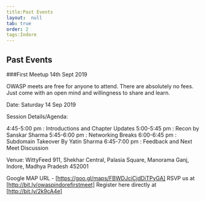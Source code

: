 ```yaml
---
title:Past Events
layout:  null
tab: true
order: 2
tags:Indore
---
```


## Past Events

###First Meetup 14th Sept 2019

OWASP meets are free for anyone to attend. There are absolutely no fees. Just come with an open mind and willingness to share and learn.

Date: Saturday 14 Sep 2019

Session Details/Agenda:

4:45-5:00 pm : Introductions and Chapter Updates
5:00-5:45 pm : Recon by Sanskar Sharma
5:45-6:00 pm : Networking Breaks
6:00-6:45 pm : Subdomain Takeover By Yatin Sharma
6:45-7:00 pm : Feedback and Next Meet Discussion

Venue: WittyFeed 911, Shekhar Central, Palasia Square, Manorama Ganj, Indore, Madhya Pradesh 452001

Google MAP URL - [https://goo.gl/maps/FBWDJciCjdDiTPyGA]
RSVP us at [http://bit.ly/owaspindorefirstmeet]
Register here directly at [http://bit.ly/2k9cA4e] 

